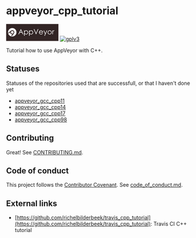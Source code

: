# appveyor_cpp_tutorial

[![AppVeyor logo](AppVeyor.png)](https://appveyor-ci.org)
[![gplv3](http://www.gnu.org/graphics/gplv3-88x31.png)](http://www.gnu.org/licenses/gpl.html)

Tutorial how to use AppVeyor with C++.

## Statuses

Statuses of the repositories used that are successfull, or that I haven't done yet

 * [appveyor_gcc_cpp11](https://github.com/richelbilderbeek/appveyor_gcc_cpp11)
 * [appveyor_gcc_cpp14](https://github.com/richelbilderbeek/appveyor_gcc_cpp14)
 * [appveyor_gcc_cpp17](https://github.com/richelbilderbeek/appveyor_gcc_cpp17)
 * [appveyor_gcc_cpp98](https://github.com/richelbilderbeek/appveyor_gcc_cpp98)

## Contributing 

Great! See [CONTRIBUTING.md](CONTRIBUTING.md).

## Code of conduct

This project follows the [Contributor Covenant](http://contributor-covenant.org). See [code_of_conduct.md](code_of_conduct.md).

## External links

 * [https://github.com/richelbilderbeek/travis_cpp_tutorial](https://github.com/richelbilderbeek/travis_cpp_tutorial): Travis CI C++ tutorial
